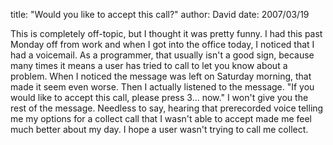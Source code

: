 
title: "Would you like to accept this call?"
author: David
date: 2007/03/19

This is completely off-topic, but I thought it was pretty funny. 
I had this past Monday off from work and when I got into the office today, I noticed that I had a voicemail. As a programmer, that usually isn't a good sign, because many times it means a user has tried to call to let you know about a problem. When I noticed the message was left on Saturday morning, that made it seem even worse. 
Then I actually listened to the message. 
"If you would like to accept this call, please press 3... now." 
I won't give you the rest of the message. Needless to say, hearing that prerecorded voice telling me my options for a collect call that I wasn't able to accept made me feel much better about my day. 
I hope a user wasn't trying to call me collect.
